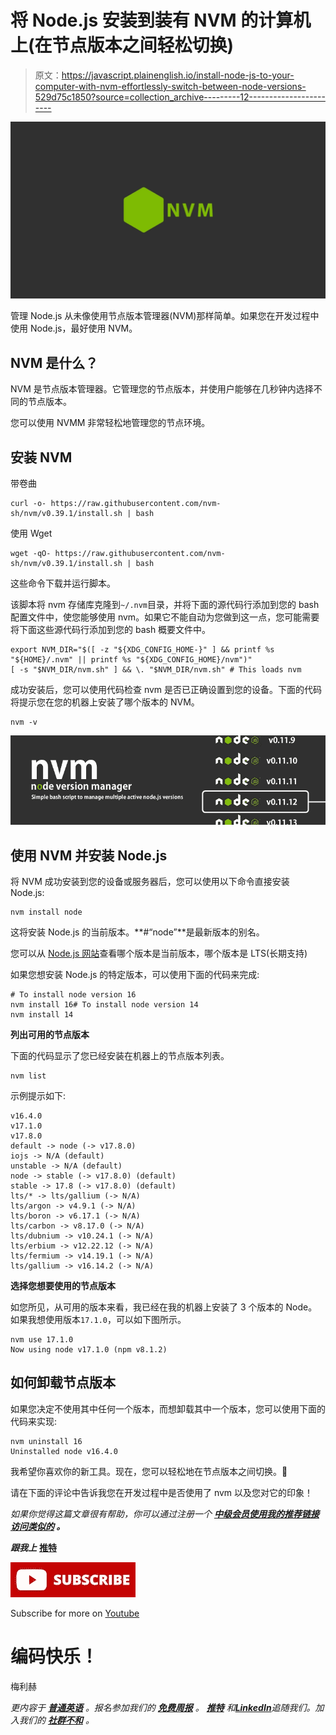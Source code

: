 # 将 Node.js 安装到装有 NVM 的计算机上(在节点版本之间轻松切换)

> 原文：<https://javascript.plainenglish.io/install-node-js-to-your-computer-with-nvm-effortlessly-switch-between-node-versions-529d75c1850?source=collection_archive---------12----------------------->

![](img/cb19ef4364e73df72e43f50233f62375.png)

管理 Node.js 从未像使用节点版本管理器(NVM)那样简单。如果您在开发过程中使用 Node.js，最好使用 NVM。

## NVM 是什么？

NVM 是节点版本管理器。它管理您的节点版本，并使用户能够在几秒钟内选择不同的节点版本。

您可以使用 NVMM 非常轻松地管理您的节点环境。

## 安装 NVM

带卷曲

```
curl -o- https://raw.githubusercontent.com/nvm-sh/nvm/v0.39.1/install.sh | bash
```

使用 Wget

```
wget -qO- https://raw.githubusercontent.com/nvm-sh/nvm/v0.39.1/install.sh | bash
```

这些命令下载并运行脚本。

该脚本将 nvm 存储库克隆到`~/.nvm`目录，并将下面的源代码行添加到您的 bash 配置文件中，使您能够使用 nvm。如果它不能自动为您做到这一点，您可能需要将下面这些源代码行添加到您的 bash 概要文件中。

```
export NVM_DIR="$([ -z "${XDG_CONFIG_HOME-}" ] && printf %s "${HOME}/.nvm" || printf %s "${XDG_CONFIG_HOME}/nvm")"
[ -s "$NVM_DIR/nvm.sh" ] && \. "$NVM_DIR/nvm.sh" # This loads nvm
```

成功安装后，您可以使用代码检查 nvm 是否已正确设置到您的设备。下面的代码将提示您在您的机器上安装了哪个版本的 NVM。

```
nvm -v
```

![](img/ad480c98af20d2ee5406c92e175ad3ec.png)

## 使用 NVM 并安装 Node.js

将 NVM 成功安装到您的设备或服务器后，您可以使用以下命令直接安装 Node.js:

```
nvm install node 
```

这将安装 Node.js 的当前版本。**#“node”**是最新版本的别名。

您可以从 [Node.js 网站](https://nodejs.org/)查看哪个版本是当前版本，哪个版本是 LTS(长期支持)

如果您想安装 Node.js 的特定版本，可以使用下面的代码来完成:

```
# To install node version 16 
nvm install 16# To install node version 14
nvm install 14
```

**列出可用的节点版本**

下面的代码显示了您已经安装在机器上的节点版本列表。

```
nvm list
```

示例提示如下:

```
v16.4.0
v17.1.0
v17.8.0
default -> node (-> v17.8.0)
iojs -> N/A (default)
unstable -> N/A (default)
node -> stable (-> v17.8.0) (default)
stable -> 17.8 (-> v17.8.0) (default)
lts/* -> lts/gallium (-> N/A)
lts/argon -> v4.9.1 (-> N/A)
lts/boron -> v6.17.1 (-> N/A)
lts/carbon -> v8.17.0 (-> N/A)
lts/dubnium -> v10.24.1 (-> N/A)
lts/erbium -> v12.22.12 (-> N/A)
lts/fermium -> v14.19.1 (-> N/A)
lts/gallium -> v16.14.2 (-> N/A)
```

**选择您想要使用的节点版本**

如您所见，从可用的版本来看，我已经在我的机器上安装了 3 个版本的 Node。如果我想使用版本`17.1.0`，可以如下图所示。

```
nvm use 17.1.0
Now using node v17.1.0 (npm v8.1.2)
```

## 如何卸载节点版本

如果您决定不使用其中任何一个版本，而想卸载其中一个版本，您可以使用下面的代码来实现:

```
nvm uninstall 16
Uninstalled node v16.4.0
```

我希望你喜欢你的新工具。现在，您可以轻松地在节点版本之间切换。🎉

请在下面的评论中告诉我您在开发过程中是否使用了 nvm 以及您对它的印象！

*如果你觉得这篇文章很有帮助，你可以通过注册一个* [***中级会员使用我的推荐链接***](https://melihyumak.medium.com/membership) **[***访问类似的***](https://medium.com/@melihyumak) *。***

***跟我上*** [**推特**](https://twitter.com/hadnazzar)

![](img/e09adde9fd734db2f987c8df72839da8.png)

Subscribe for more on [Youtube](https://www.youtube.com/c/TechnologyandSoftware?sub_confirmation=1)

# 编码快乐！

梅利赫

*更内容于* [***普通英语***](https://plainenglish.io/) *。报名参加我们的* [***免费周报***](http://newsletter.plainenglish.io/) *。* [***推特***](https://twitter.com/inPlainEngHQ) *和*[***LinkedIn***](https://www.linkedin.com/company/inplainenglish/)*追随我们。加入我们的* [***社群不和***](https://discord.gg/GtDtUAvyhW) *。*